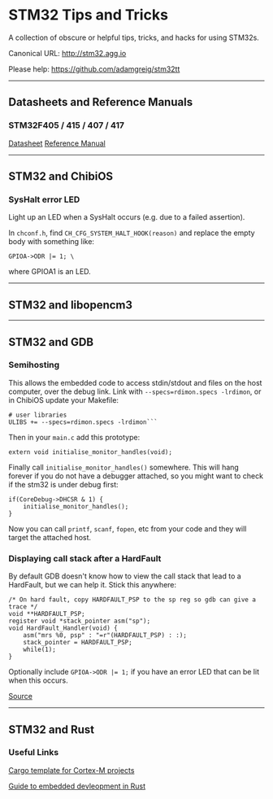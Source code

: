 # STM32 Tips and Tricks

A collection of obscure or helpful tips, tricks, and hacks for using STM32s.

Canonical URL: <http://stm32.agg.io>

Please help: <https://github.com/adamgreig/stm32tt>

---

## Datasheets and Reference Manuals

### STM32F405 / 415 / 407 / 417
[Datasheet](http://www.st.com/resource/en/datasheet/stm32f405rg.pdf)
[Reference Manual](http://www.st.com/resource/en/reference_manual/dm00031020.pdf)

---

## STM32 and ChibiOS

### SysHalt error LED

Light up an LED when a SysHalt occurs (e.g. due to a failed assertion).

In `chconf.h`, find `CH_CFG_SYSTEM_HALT_HOOK(reason)` and replace the empty body with something like:
```
GPIOA->ODR |= 1; \
```
where GPIOA1 is an LED.

---

## STM32 and libopencm3

---

## STM32 and GDB

### Semihosting

This allows the embedded code to access stdin/stdout and files on the host computer, over the debug link.
Link with `--specs=rdimon.specs -lrdimon`, or in ChibiOS update your Makefile:
```
# user libraries
ULIBS += --specs=rdimon.specs -lrdimon```
```

Then in your `main.c` add this prototype:
```
extern void initialise_monitor_handles(void);
```

Finally call `initialise_monitor_handles()` somewhere. This will hang forever if you do not have a debugger attached, so you might want to check if the stm32 is under debug first:
```
if(CoreDebug->DHCSR & 1) {
    initialise_monitor_handles();
}
```

Now you can call `printf`, `scanf`, `fopen`, etc from your code and they will target the attached host.

### Displaying call stack after a HardFault

By default GDB doesn't know how to view the call stack that lead to a HardFault, but we can help it. Stick this anywhere:
```
/* On hard fault, copy HARDFAULT_PSP to the sp reg so gdb can give a trace */
void **HARDFAULT_PSP;
register void *stack_pointer asm("sp");
void HardFault_Handler(void) {
    asm("mrs %0, psp" : "=r"(HARDFAULT_PSP) : :);
    stack_pointer = HARDFAULT_PSP;
    while(1);
}
```

Optionally include `GPIOA->ODR |= 1;` if you have an error LED that can be lit when this occurs.

[Source](http://jpa.kapsi.fi/stuff/other/stm32-hardfault-backtrace.html)

---

## STM32 and Rust

### Useful Links
[Cargo template for Cortex-M projects](https://github.com/japaric/cortex-m-template)

[Guide to embedded devleopment in Rust](https://japaric.github.io/copper)
